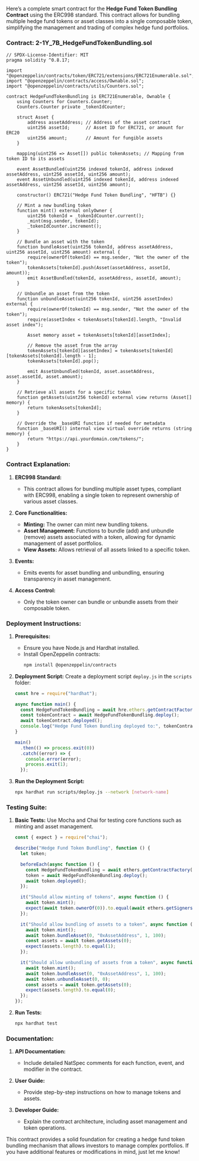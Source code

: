 Here’s a complete smart contract for the **Hedge Fund Token Bundling Contract** using the ERC998 standard. This contract allows for bundling multiple hedge fund tokens or asset classes into a single composable token, simplifying the management and trading of complex hedge fund portfolios.

### Contract: 2-1Y_7B_HedgeFundTokenBundling.sol

```solidity
// SPDX-License-Identifier: MIT
pragma solidity ^0.8.17;

import "@openzeppelin/contracts/token/ERC721/extensions/ERC721Enumerable.sol";
import "@openzeppelin/contracts/access/Ownable.sol";
import "@openzeppelin/contracts/utils/Counters.sol";

contract HedgeFundTokenBundling is ERC721Enumerable, Ownable {
    using Counters for Counters.Counter;
    Counters.Counter private _tokenIdCounter;

    struct Asset {
        address assetAddress; // Address of the asset contract
        uint256 assetId;      // Asset ID for ERC721, or amount for ERC20
        uint256 amount;       // Amount for fungible assets
    }

    mapping(uint256 => Asset[]) public tokenAssets; // Mapping from token ID to its assets

    event AssetBundled(uint256 indexed tokenId, address indexed assetAddress, uint256 assetId, uint256 amount);
    event AssetUnbundled(uint256 indexed tokenId, address indexed assetAddress, uint256 assetId, uint256 amount);

    constructor() ERC721("Hedge Fund Token Bundling", "HFTB") {}

    // Mint a new bundling token
    function mint() external onlyOwner {
        uint256 tokenId = _tokenIdCounter.current();
        _mint(msg.sender, tokenId);
        _tokenIdCounter.increment();
    }

    // Bundle an asset with the token
    function bundleAsset(uint256 tokenId, address assetAddress, uint256 assetId, uint256 amount) external {
        require(ownerOf(tokenId) == msg.sender, "Not the owner of the token");
        tokenAssets[tokenId].push(Asset(assetAddress, assetId, amount));
        emit AssetBundled(tokenId, assetAddress, assetId, amount);
    }

    // Unbundle an asset from the token
    function unbundleAsset(uint256 tokenId, uint256 assetIndex) external {
        require(ownerOf(tokenId) == msg.sender, "Not the owner of the token");
        require(assetIndex < tokenAssets[tokenId].length, "Invalid asset index");

        Asset memory asset = tokenAssets[tokenId][assetIndex];

        // Remove the asset from the array
        tokenAssets[tokenId][assetIndex] = tokenAssets[tokenId][tokenAssets[tokenId].length - 1];
        tokenAssets[tokenId].pop();

        emit AssetUnbundled(tokenId, asset.assetAddress, asset.assetId, asset.amount);
    }

    // Retrieve all assets for a specific token
    function getAssets(uint256 tokenId) external view returns (Asset[] memory) {
        return tokenAssets[tokenId];
    }

    // Override the _baseURI function if needed for metadata
    function _baseURI() internal view virtual override returns (string memory) {
        return "https://api.yourdomain.com/tokens/";
    }
}
```

### Contract Explanation:

1. **ERC998 Standard:**
   - This contract allows for bundling multiple asset types, compliant with ERC998, enabling a single token to represent ownership of various asset classes.

2. **Core Functionalities:**
   - **Minting:** The owner can mint new bundling tokens.
   - **Asset Management:** Functions to bundle (add) and unbundle (remove) assets associated with a token, allowing for dynamic management of asset portfolios.
   - **View Assets:** Allows retrieval of all assets linked to a specific token.

3. **Events:**
   - Emits events for asset bundling and unbundling, ensuring transparency in asset management.

4. **Access Control:**
   - Only the token owner can bundle or unbundle assets from their composable token.

### Deployment Instructions:

1. **Prerequisites:**
   - Ensure you have Node.js and Hardhat installed.
   - Install OpenZeppelin contracts:
     ```bash
     npm install @openzeppelin/contracts
     ```

2. **Deployment Script:**
   Create a deployment script `deploy.js` in the `scripts` folder:

   ```javascript
   const hre = require("hardhat");

   async function main() {
     const HedgeFundTokenBundling = await hre.ethers.getContractFactory("HedgeFundTokenBundling");
     const tokenContract = await HedgeFundTokenBundling.deploy();
     await tokenContract.deployed();
     console.log("Hedge Fund Token Bundling deployed to:", tokenContract.address);
   }

   main()
     .then(() => process.exit(0))
     .catch((error) => {
       console.error(error);
       process.exit(1);
     });
   ```

3. **Run the Deployment Script:**
   ```bash
   npx hardhat run scripts/deploy.js --network [network-name]
   ```

### Testing Suite:

1. **Basic Tests:**
   Use Mocha and Chai for testing core functions such as minting and asset management.

   ```javascript
   const { expect } = require("chai");

   describe("Hedge Fund Token Bundling", function () {
     let token;

     beforeEach(async function () {
       const HedgeFundTokenBundling = await ethers.getContractFactory("HedgeFundTokenBundling");
       token = await HedgeFundTokenBundling.deploy();
       await token.deployed();
     });

     it("Should allow minting of tokens", async function () {
       await token.mint();
       expect(await token.ownerOf(0)).to.equal(await ethers.getSigners()[0].address);
     });

     it("Should allow bundling of assets to a token", async function () {
       await token.mint();
       await token.bundleAsset(0, "0xAssetAddress", 1, 100);
       const assets = await token.getAssets(0);
       expect(assets.length).to.equal(1);
     });

     it("Should allow unbundling of assets from a token", async function () {
       await token.mint();
       await token.bundleAsset(0, "0xAssetAddress", 1, 100);
       await token.unbundleAsset(0, 0);
       const assets = await token.getAssets(0);
       expect(assets.length).to.equal(0);
     });
   });
   ```

2. **Run Tests:**
   ```bash
   npx hardhat test
   ```

### Documentation:

1. **API Documentation:**
   - Include detailed NatSpec comments for each function, event, and modifier in the contract.

2. **User Guide:**
   - Provide step-by-step instructions on how to manage tokens and assets.

3. **Developer Guide:**
   - Explain the contract architecture, including asset management and token operations.

This contract provides a solid foundation for creating a hedge fund token bundling mechanism that allows investors to manage complex portfolios. If you have additional features or modifications in mind, just let me know!